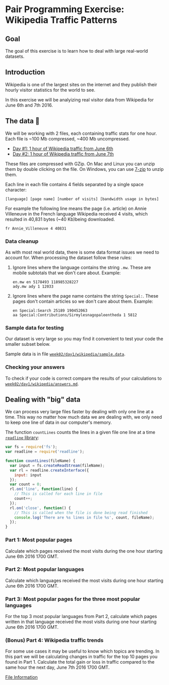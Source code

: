 # Pair Programming Exercise: Wikipedia Traffic Patterns

## Goal

The goal of this exercise is to learn how to deal with large real-world datasets.

## Introduction

Wikipedia is one of the largest sites on the internet and they publish their
hourly visitor statistics for the world to see.

In this exercise we will be analyizing real visitor data from Wikipedia for
June 6th and 7th 2016.

## The data 📀

We will be working with 2 files, each containing traffic stats for one hour.
Each file is ~100 Mb compressed, ~400 Mb uncompressed.

- [Day #1: 1 hour of Wikipedia traffic from June 6th](https://dumps.wikimedia.org/other/pagecounts-raw/2016/2016-06/pagecounts-20160606-170000.gz)
- [Day #2: 1 hour of Wikipedia traffic from June 7th](https://dumps.wikimedia.org/other/pagecounts-raw/2016/2016-06/pagecounts-20160607-170000.gz)

These files are compressed with GZip. On Mac and Linux you can unzip them
by double clicking on the file. On Windows, you can use [7-zip](http://www.7-zip.org/)
to unzip them.

Each line in each file contains 4 fields separated by a single space character:

```
[language] [page name] [number of visits] [bandwidth usage in bytes]
```

For example the following line means the page (i.e. article) on Annie Villeneuve
in the French language Wikipedia received 4 visits, which resulted in 40,831
bytes (~40 Kb)being downloaded.

```
fr Annie_Villeneuve 4 40831
```

### Data cleanup

As with most real world data, there is some data format issues we need to account for. When processing the dataset follow these rules:

1. Ignore lines where the language contains the string `.mw`. These are
  mobile subtotals that we don't care about. Example:

    ```
    en.mw en 5178493 118985328227
    ady.mw ady 1 12033
    ```

1. Ignore lines where the page name contains the string `Special:`. These pages
  don't contain articles so we don't care about them. Example:

    ```
    en Special:Search 25189 190452063
    aa Special:Contributions/Sirmylesnagopaleentheda 1 5812
    ```

### Sample data for testing

Our dataset is very large so you may find it convenient to test your
code the smaller subset below.

Sample data is in file [`week02/day1/wikipedia/sample.data`](sample.data).

### Checking your answers

To check if your code is correct compare the results of your calculations to
[`week02/day1/wikipedia/answers.md`](answers.md).

## Dealing with "big" data

We can process very large files faster by dealing with only one line at a time.
This way no matter how much data we are dealing with, we only need to keep one
line of data in our computer's memory.

The function `countLines` counts the lines in a given file one line at a time
[`readline` library](https://nodejs.org/api/readline.html):

```javascript
var fs = require('fs');
var readline = require('readline');

function countLines(fileName) {
  var input = fs.createReadStream(fileName);
  var rl = readline.createInterface({
    input: input
  });
  var count = 0;
  rl.on('line', function(line) {
    // This is called for each line in file
    count++;
  });
  rl.on('close', function() {
    // This is called when the file is done being read finished
    console.log('There are %s lines in file %s', count, fileName);
  });
}
```

### Part 1: Most popular pages

Calculate which pages received the most visits during the one hour starting June 6th
2016 1700 GMT.

### Part 2: Most popular languages

Calculate which languages received the most visits during one hour starting June
6th 2016 1700 GMT.

### Part 3: Most popular pages for the three most popular languages

For the top 3 most popular languages from Part 2, calculate which pages
written in that language received the most visits during one hour starting June
6th 2016 1700 GMT.

### (Bonus) Part 4: Wikipedia traffic trends

For some use cases it may be useful to know which topics are trending. In this part we will be calculating changes in traffic for the top 10 pages you found in Part 1. Calculate the total gain or loss in traffic compared to the same hour the next day, June 7th 2016 1700
GMT.


[File Information](https://wikitech.wikimedia.org/wiki/Analytics/Data/Pagecounts-raw)
